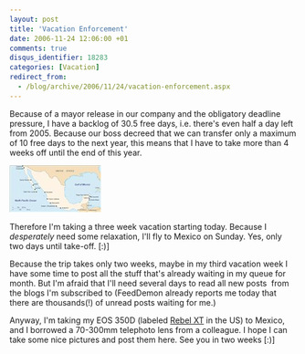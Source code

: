 ```yaml
---
layout: post
title: 'Vacation Enforcement'
date: 2006-11-24 12:06:00 +01
comments: true
disqus_identifier: 18283
categories: [Vacation]
redirect_from:
  - /blog/archive/2006/11/24/vacation-enforcement.aspx
---
```


Because of a mayor release in our company and the obligatory deadline pressure, I have a backlog of 30.5 free days, i.e. there's even half a day left from 2005. Because our boss decreed that we can transfer only a maximum of 10 free days to the next year, this means that I have to take more than 4 weeks off until the end of this year.

![](/files/archive/secondarythumb.jpeg)

Therefore I'm taking a three week vacation starting today. Because I *desperately* need some relaxation, I'll fly to Mexico on Sunday. Yes, only two days until take-off. [:)]

Because the trip takes only two weeks, maybe in my third vacation week I have some time to post all the stuff that's already waiting in my queue for month. But I'm afraid that I'll need several days to read all new posts  from the blogs I'm subscribed to (FeedDemon already reports me today that there are thousands(!) of unread posts waiting for me.)

Anyway, I'm taking my EOS 350D (labeled [Rebel XT](http://www.usa.canon.com/consumer/controller?act=ModelDetailAct&fcategoryid=139&modelid=11154 "Canon EOS Digital Rebel XT") in the US) to Mexico, and I borrowed a 70-300mm telephoto lens from a colleague. I hope I can take some nice pictures and post them here. See you in two weeks [:)]

